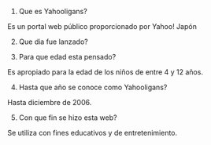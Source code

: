 1. Que es Yahooligans?

Es un portal web público proporcionado por Yahoo! Japón

2. Que dia fue lanzado?

3. Para que edad esta pensado?

Es apropiado para la edad de los niños de entre 4 y 12 años.

4. Hasta que año se conoce como Yahooligans?

Hasta diciembre de 2006.

5. Con que fin se hizo esta web?

Se utiliza con fines educativos y de entretenimiento.
